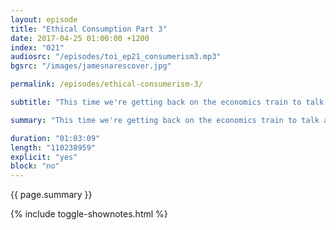 ```yaml
---
layout: episode
title: "Ethical Consumption Part 3"
date: 2017-04-25 01:00:00 +1200
index: "021"
audiosrc: "/episodes/toi_ep21_consumerism3.mp3"
bgsrc: "/images/jamesnarescover.jpg"

permalink: /episodes/ethical-consumerism-3/

subtitle: "This time we're getting back on the economics train to talk about capitalism, libertarianism, and the murking world of morality and ethics."

summary: "This time we're getting back on the economics train to talk about capitalism, libertarianism, and the murking world of morality and ethics."

duration: "01:03:09"
length: "110238959"
explicit: "yes"
block: "no" 
---
```

<section class="summary" markdown="1">

{{ page.summary }}

</section>

{% include toggle-shownotes.html %}

<section id="shownotes" class="hidden" markdown="1">


</section>

